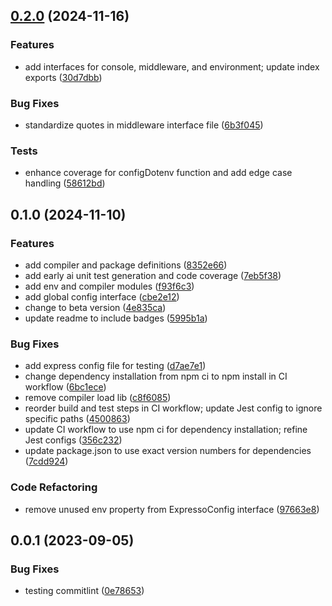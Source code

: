 

## [0.2.0](https://github.com/expressots/shared/compare/0.1.0...0.2.0) (2024-11-16)


### Features

* add interfaces for console, middleware, and environment; update index exports ([30d7dbb](https://github.com/expressots/shared/commit/30d7dbb0c24af12e4537f626be816f2f5d8a81a0))


### Bug Fixes

* standardize quotes in middleware interface file ([6b3f045](https://github.com/expressots/shared/commit/6b3f0459c3ba0bf58d1de920335c6ef7dd438e32))


### Tests

* enhance coverage for configDotenv function and add edge case handling ([58612bd](https://github.com/expressots/shared/commit/58612bd0040b592133bac687cfb29b9c6ece2a94))

## 0.1.0 (2024-11-10)


### Features

* add compiler and package definitions ([8352e66](https://github.com/expressots/shared/commit/8352e663c1a3429c70bbf7588380fe92f547e0a9))
* add early ai unit test generation and code coverage ([7eb5f38](https://github.com/expressots/shared/commit/7eb5f380f6b49ce6316a9749daaa7311fda74f04))
* add env and compiler modules ([f93f6c3](https://github.com/expressots/shared/commit/f93f6c3a719d1a1129112bee4e5e9cf6e42ddd89))
* add global config interface ([cbe2e12](https://github.com/expressots/shared/commit/cbe2e127db006273e9049220fe3ed20b964d697b))
* change to beta version ([4e835ca](https://github.com/expressots/shared/commit/4e835ca58933336bc78d66fb42935bf4d02ec641))
* update readme to include badges ([5995b1a](https://github.com/expressots/shared/commit/5995b1a3eab1481aa4552ca76683c6b16ae0dc60))


### Bug Fixes

* add express config file for testing ([d7ae7e1](https://github.com/expressots/shared/commit/d7ae7e1d91a73965be89a9f96df4dfdbc67575d4))
* change dependency installation from npm ci to npm install in CI workflow ([6bc1ece](https://github.com/expressots/shared/commit/6bc1ece4da3c9aca717e769a8d2f615058652579))
* remove compiler load lib ([c8f6085](https://github.com/expressots/shared/commit/c8f6085ffdd2af524522174789cfe51203827bbb))
* reorder build and test steps in CI workflow; update Jest config to ignore specific paths ([4500863](https://github.com/expressots/shared/commit/45008637af232929c8c20df24c3cf4d6b56a082e))
* update CI workflow to use npm ci for dependency installation; refine Jest configs ([356c232](https://github.com/expressots/shared/commit/356c232bbfcf6bad7254ee0ab3417fd82f831a9f))
* update package.json to use exact version numbers for dependencies ([7cdd924](https://github.com/expressots/shared/commit/7cdd924b468af56ccf5bdfaa36b7cad82034e007))


### Code Refactoring

* remove unused env property from ExpressoConfig interface ([97663e8](https://github.com/expressots/shared/commit/97663e8a386ece45111eba0c2f8b66d1eb9c90af))

## 0.0.1 (2023-09-05)


### Bug Fixes

* testing commitlint ([0e78653](https://github.com/expressots/<<repo_name>>/commit/0e786539402f69fdca3fe5b684d850e523db7698))
